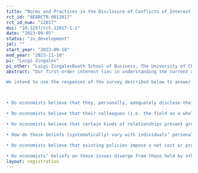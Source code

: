 ```yaml
---
title: "Norms and Practices in the Disclosure of Conflicts of Interest: Evidence from the Field of Economics"
rct_id: "AEARCTR-0012017"
rct_id_num: "12017"
doi: "10.1257/rct.12017-1.1"
date: "2023-09-05"
status: "in_development"
jel: ""
start_year: "2023-09-18"
end_year: "2023-11-18"
pi: "Luigi Zingales"
pi_other: "Luigi ZingalesBooth School of Business, The University of Chicago; Tommaso  VallettiImperial College London; John BarriosOlin Business School, Washington University in St. Louis; Filippo LancieriETH Zurich; Joshua LevyUniversity of Southern California; Shashank SinghBooth School of Business, The University of Chicago"
abstract: "Our first-order interest lies in understanding the current attitudes of economists toward their own field’s standards and practices concerning the disclosure of conflicts of interest. To that end, we intend to conduct a survey of economists about these standards and present them with hypothetical scenarios of potentially inadequate disclosure. Additionally, we intend to compare these norms against norms and beliefs about adequate disclosure practices held by journalists and the general population.
We intend to use the responses of the survey described below to answer a number of questions about economists’ perceived practices and norms. Such questions include, but are not limited to, the following:

• Do economists believe that they, personally, adequately disclose their potential conflicts of interest?
• Do economists believe that their colleagues (i.e. the field as a whole) adequately disclose potential conflicts of interest?
• Do economists believe that certain kinds of relationships present greater potential for a conflict of interest than others?
• How do these beliefs (systematically) vary with individuals’ personal characteristics (past consulting affiliations, tenure-status, gender, nationality)?
• Do economists believe that existing policies impose a net cost or provide a benefit to the profession?
• Do economists’ beliefs on these issues diverge from those held by other groups?"
layout: registration
---
```


